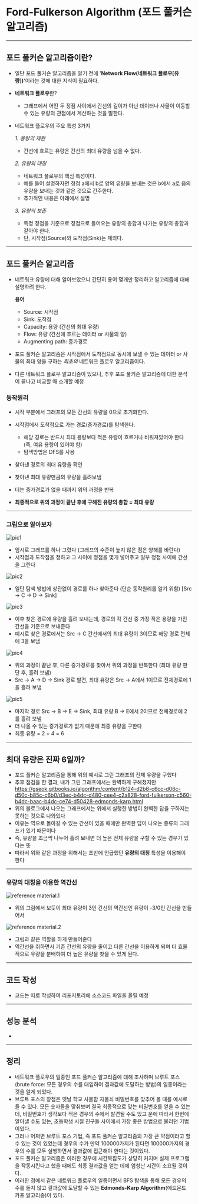 # Ford-Fulkerson Algorithm (포드 풀커슨 알고리즘)  

___

## 포드 풀커슨 알고리즘이란?  
* 일단 포드 풀커슨 알고리즘을 알기 전에 '**Network Flow(네트워크 플로우[유량])**'이라는 것에 대한 지식이 필요하다.  


* **네트워크 플로우**란?  
  * 그래프에서 어떤 두 정점 사이에서 간선의 길이가 아닌 데이터나 사물이 이동할 수 있는 유량의 관점에서 계산하는 것을 말한다.  


* 네트워크 플로우의 주요 특성 3가지  


  *1. 용량의 제한*
   - 간선에 흐르는 유량은 간선의 최대 유량을 넘을 수 없다.  
   
  *2. 유량의 대칭*
  - 네트워크 플로우의 핵심 특성이다.  
  - 예를 들어 설명하자면 정점 a에서 b로 양의 유량을 보내는 것은 b에서 a로 음의 유량을 보내는 것과 같은 것으로 간주한다.  
  - 추가적인 내용은 아래에서 설명  
  
  *3. 유량의 보존* 
  - 특정 정점을 기준으로 정점으로 들어오는 유량의 총합과 나가는 유량의 총합과 같아야 한다.
  - 단, 시작점(Source)와 도착점(Sink)는 제외다.


___

## 포드 풀커슨 알고리즘
* 네트워크 유량에 대해 알아보았으니 간단히 용어 몇개만 정리하고 알고리즘에 대해 설명하려 한다.  


     **용어**
  * Source: 시작점
  * Sink: 도착점
  * Capacity: 용량 (간선의 최대 유량)
  * Flow: 유량 (간선에 흐르는 데이터 or 사물의 양)
  * Augmenting path: 증가경로


* 포드 풀커슨 알고리즘은 시작점에서 도착점으로 동시에 보낼 수 있는 데이터 or 사물의 최대 양을 구하는 *최초의* 네트워크 플로우 알고리즘이다.
* 다른 네트워크 플로우 알고리즘이 있으나, 추후 포드 풀커슨 알고리즘에 대한 분석이 끝나고 비교할 때 소개할 예정

### 동작원리  
- 시작 부분에서 그래프의 모든 간선의 유량을 0으로 초기화한다.
- 시작점에서 도착점으로 가는 경로(증가경로)를 탐색한다.
  - 해당 경로는 반드시 최대 용량보다 적은 유량이 흐르거나 비워져있어야 한다 (즉, 여유 용량이 있어야 함)
  - 탐색방법은 DFS를 사용

- 찾아낸 경로의 최대 유량을 확인
- 찾아낸 최대 유량만큼의 유량을 흘려보냄
- 더는 증가경로가 없을 때까지 위의 과정을 반복
- **최종적으로 위의 과정이 끝난 후에 구해진 유량의 총합 = 최대 유량**

___

### 그림으로 알아보자  
![pic1](https://postfiles.pstatic.net/MjAyMjA0MjFfMTY1/MDAxNjUwNTI3MTgzODQz.DfajTHm6Q4TbPh60gYTY-ikG9PAwd-W0HJcLYQb_oosg.mc_HUOZfgvjAOYuAgvdLXXhE32dAAghsdm7HYquoM4Yg.PNG.jinha081131/%ED%8F%AC%EB%93%9C-%ED%92%80%EC%BB%A4%EC%8A%A8_%EA%B7%B8%EB%9E%98%ED%94%84_1.PNG?type=w966)

* 임시로 그래프를 하나 그렸다 (그래프의 수준이 높지 않은 점은 양해를 바란다)  
* 시작점과 도착점을 정하고 그 사이에 정점을 몇개 넣어주고 일부 정점 사이에 간선을 그린다

![pic2](https://postfiles.pstatic.net/MjAyMjA0MjFfMTgg/MDAxNjUwNTI3MTgzODU5.A4yOjWA1D6Lo9yUMtVe9GIVQYTE6_Mf5UdtEGqYgF1gg.mQB7XfRzaxj5RQN2Nx18aeK0GNOhZkypFZKJT0xW1hQg.PNG.jinha081131/%ED%8F%AC%EB%93%9C-%ED%92%80%EC%BB%A4%EC%8A%A8_%EA%B7%B8%EB%9E%98%ED%94%84_2.PNG?type=w966)

* 일단 탐색 방법에 상관없이 경로를 하나 찾아준다 (단순 동작원리를 알기 위함) [Src -> C -> D -> Sink]  

![pic3](https://postfiles.pstatic.net/MjAyMjA0MjFfMTI3/MDAxNjUwNTI3MTgzODQ0.03Aa1AE7ig2w_6l-YJOZ43-EmDRSXVEnNOJhchEhihMg.T40ohqqd_5TZ4dlXXok-rBr3DZ6H3UDgICSViBlXB2Ig.PNG.jinha081131/%ED%8F%AC%EB%93%9C-%ED%92%80%EC%BB%A4%EC%8A%A8_%EA%B7%B8%EB%9E%98%ED%94%84_3.PNG?type=w966)

* 이후 찾은 경로에 유량을 흘려 보내는데, 경로의 각 간선 중 가장 작은 용량을 가진 간선을 기준으로 보내준다
* 예시로 찾은 경로에서는 Src -> C 간선에서의 최대 유량이 3이므로 해당 경로 전체에 3을 보냄

![pic4](https://postfiles.pstatic.net/MjAyMjA0MjFfMjI0/MDAxNjUwNTI3MTgzODky.oWdMY95Cs-tmDkY26o36_Nfaaq8WsTtA_7t95Ely73sg.qt1Pz09ak9m4_MHHomeFqPjjm0234wUsniUarSuX0Vcg.PNG.jinha081131/%ED%8F%AC%EB%93%9C-%ED%92%80%EC%BB%A4%EC%8A%A8_%EA%B7%B8%EB%9E%98%ED%94%84_4.PNG?type=w966)

* 위의 과정이 끝난 후, 다른 증가경로를 찾아서 위의 과정을 반복한다 (최대 유량 판단 후, 흘려 보냄)
* Src -> A -> D -> Sink 경로 발견, 최대 유량은 Src -> A에서 1이므로 전체경로에 1을 흘려 보냄

![pic5](https://postfiles.pstatic.net/MjAyMjA0MjFfMTA3/MDAxNjUwNTI3MTgzODQz.PQhmEZ7D0uxfpUyrZsm1h5vntErwNReVterCS7SB1l0g.GEOOd4KsHLkPIRDIFCQDhVAeMOg4Ajxbf6Kx73Tc2oYg.PNG.jinha081131/%ED%8F%AC%EB%93%9C-%ED%92%80%EC%BB%A4%EC%8A%A8_%EA%B7%B8%EB%9E%98%ED%94%84_5.PNG?type=w966)

* 마지막 경로 Src -> B -> E -> Sink, 최대 유량 B -> E에서 2이므로 전체경로에 2를 흘려 보냄
* 더 나올 수 있는 증가경로가 없기 때문에 최종 유량을 구한다
* 최종 유량 = 2 + 4 = 6  

___

## 최대 유량은 진짜 6일까?
* 포드 풀커슨 알고리즘을 통해 위의 예시로 그린 그래프의 전체 유량을 구했다
* 추후 점검을 한 결과, 내가 그린 그래프에서는 완벽하게 구해졌지만  
<https://gseok.gitbooks.io/algorithm/content/b124-d2b8-c6cc-d06c-d50c-b85c-c6b0/d3ec-b4dc-d480-cee4-c2a828-ford-fulkerson-c560-b4dc-baac-b4dc-ce74-d50428-edmonds-karp.html>
* 위의 블로그에서 나오는 그래프에서는 위에서 실행한 방법이 완벽한 답을 구하지는 못하는 것으로 나와있다
 * 이유는 역으로 돌아갈 수 있는 간선이 있을 때에만 완벽한 답이 나오는 종류의 그래프가 있기 때문이다
 * 즉, 유량을 조금씩 나누어 흘려 보내면 더 높은 전체 유량을 구할 수 있는 경우가 있다는 뜻
* 따라서 위와 같은 과정을 위해서는 초반에 언급했던 **유량의 대칭** 특성을 이용해야 한다

___
### 유량의 대칭을 이용한 역간선
![reference material.1](https://gseok.gitbooks.io/algorithm/content/assets/network-flow10.png)
* 위의 그림에서 보듯이 최대 유량이 3인 간선의 역간선인 유량이 -3/0인 간선을 만들어서

![reference material.2](https://gseok.gitbooks.io/algorithm/content/assets/network-flow12.png)
* 그림과 같은 역할을 하게 만들어준다
 * 역간선을 취하면서 기존 간선의 유량을 줄이고 다른 간선을 이용하게 되며 더 효율적으로 유량을 분배하여 더 높은 유량을 찾을 수 있게 된다.

___
## 코드 작성
* 코드는 따로 작성하여 리포지토리에 소스코드 파일을 올릴 예정

___
## 성능 분석
* 
___
## 정리
* 네트워크 플로우의 일종인 포드 풀커슨 알고리즘에 대해 조사하며 브루트 포스(brute force: 모든 경우의 수를 대입하여 결과값에 도달하는 방법)의 일종이라는 것을 알게 되었다.  
* 브루트 포스의 장점은 옛날 학교 사물함 자물쇠 비밀번호를 맞추어 볼 때를 예시로 들 수 있다. 모든 숫자들을 맞춰보며 결국 최종적으로 맞는 비밀번호를 얻을 수 있는데, 비밀번호가 생각보다 적은 경우의 수에서 발견될 수도 있고 운에 따라서 한번에 알아낼 수도 있는, 초등학생 시절 친구들 사이에서 가장 좋은 방법으로 불리던 기법이었다.
* 그러나 어쩌면 브루트 포스 기법, 즉 포드 풀커슨 알고리즘의 가장 큰 약점이라고 할 수 있는 것이 있었는데 경우의 수가 만약 100000가지가 된다면 100000가지의 경우의 수를 모두 실행하면서 결과값에 접근해야 한다는 것이었다.
* 포드 풀커슨 알고리즘은 이러한 경우에 시간복잡도가 상당히 커지며 실제 프로그램을 작동시킨다고 했을 때에도 최종 결과값을 얻는 데에 엄청난 시간이 소요될 것이다.
* 이러한 점에서 같은 네트워크 플로우의 일종이면서 BFS 탐색을 통해 모든 경우의 수를 돌지 않고 결과값에 도달할 수 있는 **Edmonds-Karp Algorithm**(에드몬드 카프 알고리즘)이 있다.
